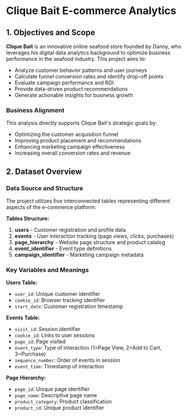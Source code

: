 # Clique Bait E-commerce Analytics

## 1. Objectives and Scope
**Clique Bait** is an innovative online seafood store founded by Danny, who leverages his digital data analytics background to optimize business performance in the seafood industry. This project aims to:

- Analyze customer behavior patterns and user journeys
- Calculate funnel conversion rates and identify drop-off points
- Evaluate campaign performance and ROI
- Provide data-driven product recommendations
- Generate actionable insights for business growth

### Business Alignment
This analysis directly supports Clique Bait's strategic goals by:
- Optimizing the customer acquisition funnel
- Improving product placement and recommendations
- Enhancing marketing campaign effectiveness
- Increasing overall conversion rates and revenue

## 2. Dataset Overview

### Data Source and Structure
The project utilizes five interconnected tables representing different aspects of the e-commerce platform:

**Tables Structure:**
1. **users** - Customer registration and profile data
2. **events** - User interaction tracking (page views, clicks, purchases)
3. **page_hierarchy** - Website page structure and product catalog
4. **event_identifier** - Event type definitions
5. **campaign_identifier** - Marketing campaign metadata

### Key Variables and Meanings

**Users Table:**
- `user_id`: Unique customer identifier
- `cookie_id`: Browser tracking identifier
- `start_date`: Customer registration timestamp

**Events Table:**
- `visit_id`: Session identifier
- `cookie_id`: Links to user sessions
- `page_id`: Page visited
- `event_type`: Type of interaction (1=Page View, 2=Add to Cart, 3=Purchase)
- `sequence_number`: Order of events in session
- `event_time`: Timestamp of interaction

**Page Hierarchy:**
- `page_id`: Unique page identifier
- `page_name`: Descriptive page name
- `product_category`: Product classification
- `product_id`: Unique product identifier

